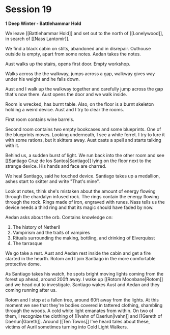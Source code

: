 # Session 19

**1 Deep Winter - Battlehammar Hold**

We leave [[Battlehammar Hold]] and set out to the north of [[Lonelywood]], in search of [[Nass Lantomir]].

We find a black cabin on stilts, abandoned and in disrepair. Outhouse outside is empty, apart from some notes. Aedan takes the notes.

Aust walks up the stairs, opens first door. Empty workshop.

Walks across the the walkway, jumps across a gap, walkway gives way under his weight and he falls down.

Aust and I walk up the walkway together and carefully jump across the gap that's now there. Aust opens the door and we walk inside.

Room is wrecked, has burnt table. Also, on the floor is a burnt skeleton holding a weird device. Aust and I try to clear the rooms. 

First room contains wine barrels.

Second room contains two empty bookcases and some blueprints. One of the blueprints moves. Looking underneath, I see a white ferret. I try to lure it with some rations, but it skitters away. Aust casts a spell and starts talking with it.

Behind us, a sudden burst of light. We run back into the other room and see [[Santiago Cruz de los Santos|Santiago]] lying on the floor next to the strange device. His hands and face are charred.

We heal Santiago, said he touched device. Santiago takes up a medallion, ashes start to skitter and write "That's mine".

Look at notes, think she's mistaken about the amount of energy flowing through the chardalyn infused rock. The rings contain the energy flowing through the rock. Rings made of iron, engraved with runes. Nass tells us the device needs a third ring and that its magic should have faded by now.

Aedan asks about the orb. Contains knowledge on:

1.  The history of Netheril 
2.  Vampirism and the traits of vampires 
3.  Rituals surrounding the making, bottling, and drinking of Elverquisst 
4.  The tarrasque

We go take a rest. Aust and Aedan rest inside the cabin and get a fire started in the hearth. Rotom and I join Santiago in the more comfortable protective dome.

As Santiago takes his watch, he spots bright moving lights coming from the forest up ahead, around 200ft away. I wake up [[Rotom Moonbane|Rotom]] and we head out to investigate. Santiago wakes Aust and Aedan and they coming running after us.

Rotom and I stop at a fallen tree, around 60ft away from the lights. At this moment we see that they're bodies covered in tattered clothing, shambling through the woods. A cold white light emanates from within. On two of them, I recognize the clothing of [[Ivahn of Daerlun|Ivahn]] and [[Gareth of Daerlun|Gareth]]. Around [[Ten Towns]] I've heard tales about these, victims of Auril sometimes turning into Cold Light Walkers.